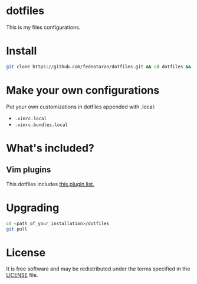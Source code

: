 dotfiles
========
This is my files configurations.

Install
=======
```zsh
git clone https://github.com/fedeotaran/dotfiles.git && cd dotfiles && bash install.sh
```

Make your own configurations
============================
Put your own customizations in dotfiles appended with .local:
* `.vimrc.local`
* `.vimrc.bundles.local`

What's included?
================
## Vim plugins
This dotfiles includes [this plugin list.](https://github.com/fedeotaran/dotfiles/blob/master/vimrc.bundles)

Upgrading
=========
```zsh
cd <path_of_your_installation>/dotfiles
git pull
```

License
=======
It is free software and may be redistributed under the terms specified in the [LICENSE](https://github.com/fedeotaran/dotfiles/blob/master/LICENSE) file.
